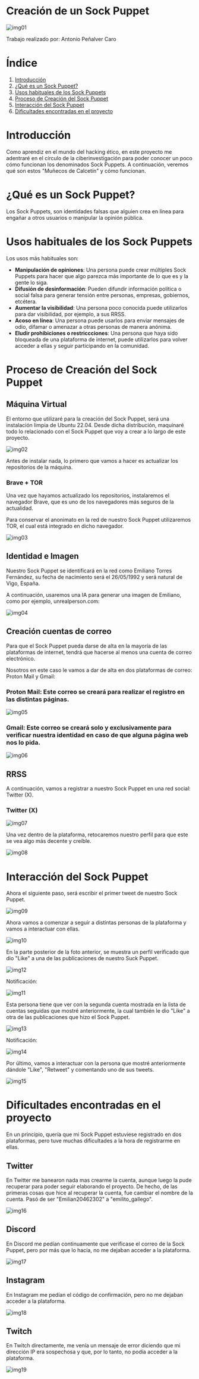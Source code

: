 # Creación de un Sock Puppet

![img01](https://github.com/AntonioPC94/Hacking-Etico-23-24/blob/39e0b0e1aa1f56a013a4541b851ab7060a9021f0/Pr%C3%A1cticas/img/img01.jpg)

Trabajo realizado por: Antonio Peñalver Caro

# Índice

1. [Introducción](#introducción)
2. [¿Qué es un Sock Puppet?](#qué-es-un-sock-puppet)
3. [Usos habituales de los Sock Puppets](#usos-habituales-de-los-sock-puppets)
4. [Proceso de Creación del Sock Puppet](#proceso-de-creación-del-sock-puppet)
5. [Interacción del Sock Puppet](#interacción-del-sock-puppet)
6. [Dificultades encontradas en el proyecto](#dificultades-encontradas-en-el-proyecto)

# Introducción

Como aprendiz en el mundo del hacking ético, en este proyecto me adentraré en el círculo de la ciberinvestigación para poder conocer un poco cómo funcionan los denominados Sock Puppets. A continuación, veremos qué son estos "Muñecos de Calcetín" y cómo funcionan.

# ¿Qué es un Sock Puppet?

Los Sock Puppets, son identidades falsas que alguien crea en línea para engañar a otros usuarios o manipular la opinión pública.

# Usos habituales de los Sock Puppets

Los usos más habituales son:

- **Manipulación de opiniones**: Una persona puede crear múltiples Sock Puppets para hacer que algo parezca más importante de lo que es y la gente lo siga.
- **Difusión de desinformación**: Pueden difundir información política o social falsa para generar tensión entre personas, empresas, gobiernos, etcétera.
- **Aumentar la visibilidad**: Una persona poco conocida puede utilizarlos para dar visibilidad, por ejemplo, a sus RRSS.
- **Acoso en línea**: Una persona puede usarlos para enviar mensajes de odio, difamar o amenazar a otras personas de manera anónima.
- **Eludir prohibiciones o restriccciones**: Una persona que haya sido bloqueada de una plataforma de internet, puede utilizarlos para volver acceder a ellas y seguir participando en la comunidad.

# Proceso de Creación del Sock Puppet

## Máquina Virtual

El entorno que utilizaré para la creación del Sock Puppet, será una instalación limpia de Ubuntu 22.04. Desde dicha distribución, maquinaré todo lo relacionado con el Sock Puppet que voy a crear a lo largo de este proyecto.

![img02](https://github.com/AntonioPC94/Hacking-Etico-23-24/blob/778f5ae3a3f0b603d9fcbb06d65236c6d046a9a4/Pr%C3%A1cticas/img/img02.png)

Antes de instalar nada, lo primero que vamos a hacer es actualizar los repositorios de la máquina.

### Brave + TOR

Una vez que hayamos actualizado los repositorios, instalaremos el navegador Brave, que es uno de los navegadores más seguros de la actualidad.

Para conservar el anonimato en la red de nuestro Sock Puppet utilizaremos TOR, el cual está integrado en dicho navegador.

![img03](https://github.com/AntonioPC94/Hacking-Etico-23-24/blob/778f5ae3a3f0b603d9fcbb06d65236c6d046a9a4/Pr%C3%A1cticas/img/img03.png)

## Identidad e Imagen

Nuestro Sock Puppet se identificará en la red como Emiliano Torres Fernández, su fecha de nacimiento será el 26/05/1992 y será natural de Vigo, España. 

A continuación, usaremos una IA para generar una imagen de Emiliano, como por ejemplo, unrealperson.com:

![img04](https://github.com/AntonioPC94/Hacking-Etico-23-24/blob/778f5ae3a3f0b603d9fcbb06d65236c6d046a9a4/Pr%C3%A1cticas/img/img04.png)

## Creación cuentas de correo

Para que el Sock Puppet pueda darse de alta en la mayoría de las plataformas de internet, tendrá que hacerse al menos una cuenta de correo electrónico.

Nosotros en este caso le vamos a dar de alta en dos plataformas de correo: Proton Mail y Gmail:

### Proton Mail: Este correo se creará para realizar el registro en las distintas páginas.

![img05](https://github.com/AntonioPC94/Hacking-Etico-23-24/blob/0c4a1f95e8fa112d0078b7bd6b32bd8259fc20f6/Pr%C3%A1cticas/img/img05.png)

### Gmail: Este correo se creará solo y exclusivamente para verificar nuestra identidad en caso de que alguna página web nos lo pida.

![img06](https://github.com/AntonioPC94/Hacking-Etico-23-24/blob/0c4a1f95e8fa112d0078b7bd6b32bd8259fc20f6/Pr%C3%A1cticas/img/img06.png)

## RRSS

A continuación, vamos a registrar a nuestro Sock Puppet en una red social: Twitter (X).

### Twitter (X)

![img07](https://github.com/AntonioPC94/Hacking-Etico-23-24/blob/cd51573823be09ccb2d5b837496b0d58e0ebc502/Pr%C3%A1cticas/img/img07.png)

Una vez dentro de la plataforma, retocaremos nuestro perfil para que este se vea algo más decente y creíble.

![img08](https://github.com/AntonioPC94/Hacking-Etico-23-24/blob/cd51573823be09ccb2d5b837496b0d58e0ebc502/Pr%C3%A1cticas/img/img08.png)

# Interacción del Sock Puppet

Ahora el siguiente paso, será escribir el primer tweet de nuestro Sock Puppet.

![img09](https://github.com/AntonioPC94/Hacking-Etico-23-24/blob/cd51573823be09ccb2d5b837496b0d58e0ebc502/Pr%C3%A1cticas/img/img09.png)

Ahora vamos a comenzar a seguir a distintas personas de la plataforma y vamos a interactuar con ellas.

![img10](https://github.com/AntonioPC94/Hacking-Etico-23-24/blob/cd51573823be09ccb2d5b837496b0d58e0ebc502/Pr%C3%A1cticas/img/img10.png)

En la parte posterior de la foto anterior, se muestra un perfil verificado que dio "Like" a una de las publicaciones de nuestro Suck Puppet.

![img12](https://github.com/AntonioPC94/Hacking-Etico-23-24/blob/2e4455989f833a512b5d0776279f44e85a7d51dd/Pr%C3%A1cticas/img/img12.png)

Notificación:

![img11](https://github.com/AntonioPC94/Hacking-Etico-23-24/blob/2e4455989f833a512b5d0776279f44e85a7d51dd/Pr%C3%A1cticas/img/img11.png)

Esta persona tiene que ver con la segunda cuenta mostrada en la lista de cuentas seguidas que mostré anteriormente, la cual también le dio "Like" a otra de las publicaciones que hizo el Sock Puppet.

![img13](https://github.com/AntonioPC94/Hacking-Etico-23-24/blob/2e4455989f833a512b5d0776279f44e85a7d51dd/Pr%C3%A1cticas/img/img13.png)

Notificación:

![img14](https://github.com/AntonioPC94/Hacking-Etico-23-24/blob/2e4455989f833a512b5d0776279f44e85a7d51dd/Pr%C3%A1cticas/img/img14.png)

Por último, vamos a interactuar con la persona que mostré anteriormente dándole "Like", "Retweet" y comentando uno de sus tweets.

![img15](https://github.com/AntonioPC94/Hacking-Etico-23-24/blob/14cc5554afec73b36482ec8d7b638e4e7ec7eaa8/Pr%C3%A1cticas/img/img15.png)

# Dificultades encontradas en el proyecto

En un principio, quería que mi Sock Puppet estuviese registrado en dos plataformas, pero tuve muchas dificultades a la hora de registrarme en ellas.

## Twitter

En Twitter me banearon nada mas crearme la cuenta, aunque luego la pude recuperar para poder seguir elaborando el proyecto. De hecho, de las primeras cosas que hice al recuperar la cuenta, fue cambiar el nombre de la cuenta. Pasó de ser "Emilian20462302" a "emilito_gallego".

![img16](https://github.com/AntonioPC94/Hacking-Etico-23-24/blob/9c9cb58ab9ece3c5a0cdd8a638f2925ae3da2465/Pr%C3%A1cticas/img/img16.png)

## Discord

En Discord me pedían continuamente que verificase el correo de la Sock Puppet, pero por más que lo hacía, no me dejaban acceder a la plataforma.

![img17](https://github.com/AntonioPC94/Hacking-Etico-23-24/blob/9c9cb58ab9ece3c5a0cdd8a638f2925ae3da2465/Pr%C3%A1cticas/img/img17.png)

## Instagram

En Instagram me pedían el código de confirmación, pero no me dejaban acceder a la plataforma.

![img18](https://github.com/AntonioPC94/Hacking-Etico-23-24/blob/9c9cb58ab9ece3c5a0cdd8a638f2925ae3da2465/Pr%C3%A1cticas/img/img18.png)

## Twitch

En Twitch directamente, me venía un mensaje de error diciendo que mi dirección IP era sospechosa y que, por lo tanto, no podía acceder a la plataforma.

![img19](https://github.com/AntonioPC94/Hacking-Etico-23-24/blob/9c9cb58ab9ece3c5a0cdd8a638f2925ae3da2465/Pr%C3%A1cticas/img/img19.png)





